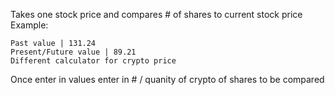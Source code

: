 Takes one stock price and compares # of shares to current stock price
Example:

    Past value | 131.24
    Present/Future value | 89.21
    Different calculator for crypto price

Once enter in values enter in # / quanity of crypto of shares to be compared

